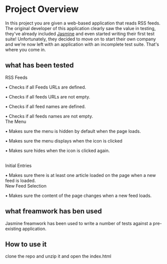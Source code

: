 # Project Overview

In this project you are given a web-based application that reads RSS feeds. The original developer of this application clearly saw the value in testing, they've already included [Jasmine](http://jasmine.github.io/) and even started writing their first test suite! Unfortunately, they decided to move on to start their own company and we're now left with an application with an incomplete test suite. That's where you come in.


## what has been tested

RSS Feeds

•	Checks if all Feeds URLs are defined.

•	Checks if all feeds URLs are not empty.

•	Checks if all feed names are defined.

•	Checks if all feeds names are not empty.
<br /> The Menu

•	Makes sure the menu is hidden by default when the page loads.

•	Makes sure the menu displays when the icon is clicked

•	Makes sure hides when the icon is clicked again.

<br /> Initial Entries

•	Makes sure there is at least one article loaded on the page when a new feed is loaded.
<br /> New Feed Selection

•	Makes sure the content of the page changes when a new feed loads.

## what freamwork has ben used

 Jasmine freamwork has been used to write a number of tests against a pre-existing application. 


## How to use it

clone the repo and unzip it and open the index.html


